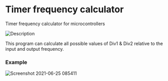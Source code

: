 # Timer frequency calculator
Timer frequency calculator for microcontrollers

![Description](https://user-images.githubusercontent.com/64005694/123369763-a3cd9480-d593-11eb-8dd4-33ff416f3022.jpg)

This program can calculate all possible values of Div1 & Div2 relative to the input and output frequency.

### Example

![Screenshot 2021-06-25 085411](https://user-images.githubusercontent.com/64005694/123369563-37529580-d593-11eb-9272-c75686672429.jpg)
